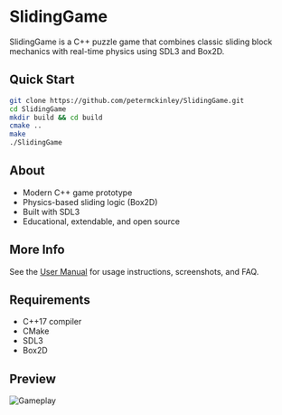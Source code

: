 # SlidingGame

SlidingGame is a C++ puzzle game that combines classic sliding block mechanics with real-time physics using SDL3 and Box2D.

## Quick Start

```bash
git clone https://github.com/petermckinley/SlidingGame.git
cd SlidingGame
mkdir build && cd build
cmake ..
make
./SlidingGame
```

## About

- Modern C++ game prototype
- Physics-based sliding logic (Box2D)
- Built with SDL3
- Educational, extendable, and open source

## More Info

See the [User Manual](docs/UserManual.md) for usage instructions, screenshots, and FAQ.

## Requirements

- C++17 compiler
- CMake
- SDL3
- Box2D

## Preview

![Gameplay](https://github.com/user-attachments/assets/d0cba9d6-5705-4d6d-b03a-2bfb0d0924e3)
